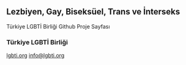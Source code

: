 ## Lezbiyen, Gay, Biseksüel, Trans ve İnterseks

Türkiye LGBTİ Birliği Github Proje Sayfası

### Türkiye LGBTİ Birliği
<a href="http://lgbti.org" title="lezbiyen, gay, biseksüel, trans, interseks">lgbti.org</a>
info@lgbti.org

